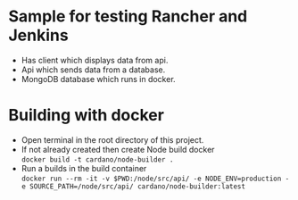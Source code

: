 # Sample for testing Rancher and Jenkins

* Has client which displays data from api.
* Api which sends data from a database.
* MongoDB database which runs in docker.

# Building with docker

* Open terminal in the root directory of this project.
* If not already created then create Node build docker</br> 
`docker build -t cardano/node-builder .`
* Run a builds in the build container</br> 
`docker run --rm -it -v $PWD:/node/src/api/ -e NODE_ENV=production -e SOURCE_PATH=/node/src/api/ cardano/node-builder:latest`